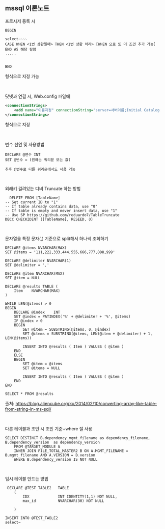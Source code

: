 ## mssql 이론노트

프로시저 등록 시 <br>

```
BEGIN

select~~~~
CASE WHEN <1번 상황일때> THEN <1번 상황 처리> [WHEN 으로 또 더 조건 추가 가능] END AS 해당 칼럼
.....


END
```

형식으로 지정 가능

<br>



닷넷과 연결 시, Web.config 파일에

```xml
<connectionStrings>
	<add name="이름지정" connectionString="server=서버이름;Initial Catalog=디비이름;User ID= ;Password= ; Connection Timeout=600" providerName="System.Data.SqlClient" />
</connectionStrings>
```

형식으로 지정

<br>



변수 선언 및 사용방법

```mssql
DECLARE @변수 INT
SET @변수 = (원하는 쿼리문 또는 값)

추후 @변수로 다른 쿼리문에서도 사용 가능
```



<br>

외래키 걸려있는 디비 Truncate 하는 방법

```mssql
  DELETE FROM [TableName]
-- Set current ID to "1"
-- If table already contains data, use "0"
-- If table is empty and never insert data, use "1"
-- Use SP https://github.com/reduardo7/TableTruncate
DBCC CHECKIDENT ([TableName], RESEED, 0)
```

<br>

문자열을 특정 문자(,) 기준으로 split해서 하나씩 조회하기

```mssql
DECLARE @items NVARCHAR(MAX)
SET @items = '111,222,333,444,555,666,777,888,999'

DECLARE @delimiter NVARCHAR(1)
SET @delimiter = ','

DECLARE @item NVARCHAR(MAX)
SET @item = NULL

DECLARE @results TABLE (
    Item    NVARCHAR(MAX)
)

WHILE LEN(@items) > 0
BEGIN
    DECLARE @index    INT
    SET @index = PATINDEX('%' + @delimiter + '%', @items)
    IF @index > 0
    BEGIN
        SET @item = SUBSTRING(@items, 0, @index)
        SET @items = SUBSTRING(@items, LEN(@item + @delimiter) + 1, LEN(@items))

        INSERT INTO @results ( Item ) VALUES ( @item )
    END
    ELSE
    BEGIN
        SET @item = @items
        SET @items = NULL

        INSERT INTO @results ( Item ) VALUES ( @item )
    END
END

SELECT * FROM @results
```

출처: https://blog.aliencube.org/ko/2014/02/10/converting-array-like-table-from-string-in-ms-sql/

<br>



다른 테이블과 조인 시 조인 기준+where 절 사용

```mssql
SELECT DISTINCT B.dependency_mgmt_filename as dependency_filename, B.dependency_version  as dependency_version
	FROM @TARGET_MODULE A
	INNER JOIN FILE_TOTAL_MASTER2 B ON A.MGMT_FILENAME = B.mgmt_filename AND A.VERSION = B.version
	WHERE B.dependency_version IS NOT NULL
```

<br>

임시 테이블 만드는 방법

```mssql
 DECLARE @TEST_TABLE2	TABLE
	(
		IDX				INT IDENTITY(1,1) NOT NULL,
		max_id			NVARCHAR(30) NOT NULL
		
	)
	
INSERT INTO @TEST_TABLE2
select~
```

